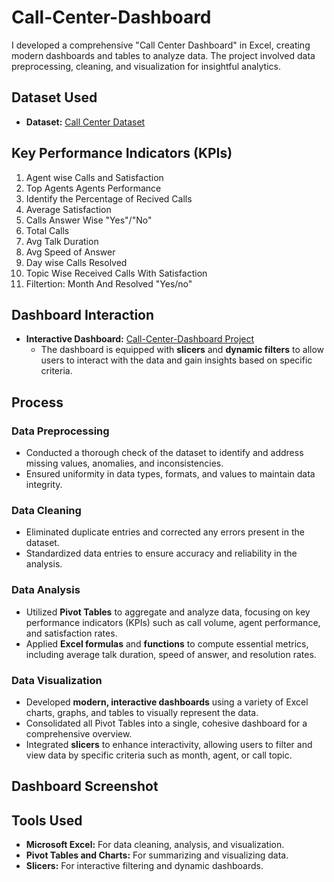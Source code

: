 # Call-Center-Dashboard
I developed a comprehensive "Call Center Dashboard" in Excel, creating modern dashboards and tables to analyze data. The project involved data preprocessing, cleaning, and visualization for insightful analytics.
## Dataset Used
- **Dataset:** [Call Center Dataset](https://github.com/Muhammad-Jan/Call-Center-Dashboard/blob/main/Call%20Center%20Dataset.xlsx)
## Key Performance Indicators (KPIs)
1.	Agent wise Calls and Satisfaction
2.	Top Agents Agents Performance
3.	Identify the Percentage of Recived Calls
4.	Average Satisfaction
5.	Calls Answer Wise "Yes"/"No"
6.	Total Calls
7.	Avg Talk Duration
8.	Avg Speed of Answer
9.	Day wise Calls Resolved
10.	Topic Wise Received Calls With Satisfaction
11.	Filtertion: Month And Resolved "Yes/no"
## Dashboard Interaction
- **Interactive Dashboard:** [Call-Center-Dashboard Project](https://github.com/Muhammad-Jan/Call-Center-Dashboard/blob/main/Call%20Center%20Dataset.xlsx)
  - The dashboard is equipped with **slicers** and **dynamic filters** to allow users to interact with the data and gain insights based on specific criteria.
## Process

### Data Preprocessing
- Conducted a thorough check of the dataset to identify and address missing values, anomalies, and inconsistencies.
- Ensured uniformity in data types, formats, and values to maintain data integrity.

### Data Cleaning
- Eliminated duplicate entries and corrected any errors present in the dataset.
- Standardized data entries to ensure accuracy and reliability in the analysis.

### Data Analysis
- Utilized **Pivot Tables** to aggregate and analyze data, focusing on key performance indicators (KPIs) such as call volume, agent performance, and satisfaction rates.
- Applied **Excel formulas** and **functions** to compute essential metrics, including average talk duration, speed of answer, and resolution rates.

### Data Visualization
- Developed **modern, interactive dashboards** using a variety of Excel charts, graphs, and tables to visually represent the data.
- Consolidated all Pivot Tables into a single, cohesive dashboard for a comprehensive overview.
- Integrated **slicers** to enhance interactivity, allowing users to filter and view data by specific criteria such as month, agent, or call topic.

## Dashboard Screenshot



## Tools Used
- **Microsoft Excel:** For data cleaning, analysis, and visualization.
- **Pivot Tables and Charts:** For summarizing and visualizing data.
- **Slicers:** For interactive filtering and dynamic dashboards.
